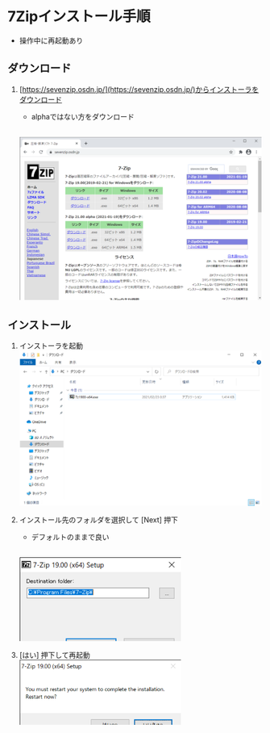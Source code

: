 # 7Zipインストール手順
- 操作中に再起動あり

## ダウンロード
1. [https://sevenzip.osdn.jp/](https://sevenzip.osdn.jp/)からインストーラをダウンロード
    - alphaではない方をダウンロード

    <br /><img src="./img/01_download/01.png" width="480px">

## インストール
1. インストーラを起動
    <br /><img src="./img/02_install/01.png" width="480px">
1. インストール先のフォルダを選択して [Next] 押下
    - デフォルトのままで良い

    <br /><img src="./img/02_install/02.png" width="320px">
1. [はい] 押下して再起動
    <br /><img src="./img/02_install/03.png" width="320px">
